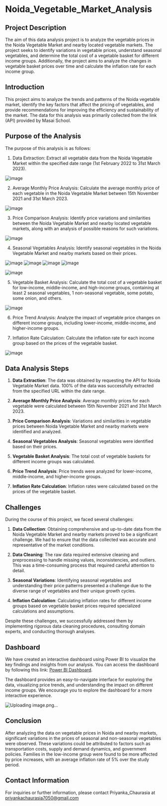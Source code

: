 # Noida_Vegetable_Market_Analysis

## Project Description

The aim of this data analysis project is to analyze the vegetable prices in the Noida Vegetable Market and nearby located vegetable markets. The project seeks to identify variations in vegetable prices, understand seasonal vegetables, and determine the total cost of a vegetable basket for different income groups. Additionally, the project aims to analyze the changes in vegetable basket prices over time and calculate the inflation rate for each income group.

## Introduction

This project aims to analyze the trends and patterns of the Noida vegetable market, identify the key factors that affect the pricing of vegetables, and provide recommendations for improving the efficiency and sustainability of the market. The data for this analysis was primarily collected from the link (API) provided by Masai School.

## Purpose of the Analysis

The purpose of this analysis is as follows:

1. Data Extraction: Extract all vegetable data from the Noida Vegetable Market within the specified date range (1st February 2022 to 31st March 2023).

![image](https://github.com/priyankachaurasiaa/Noida_Vegetable_Market_Analysis/assets/134799886/0898d9d6-f961-4435-b141-c33e2b96def5)

2. Average Monthly Price Analysis: Calculate the average monthly price of each vegetable in the Noida Vegetable Market between 15th November 2021 and 31st March 2023.

![image](https://github.com/priyankachaurasiaa/Noida_Vegetable_Market_Analysis/assets/134799886/fc2bd290-fb21-4037-964c-1ff8c957dd69)

3. Price Comparison Analysis: Identify price variations and similarities between the Noida Vegetable Market and nearby located vegetable markets, along with an analysis of possible reasons for such variations.

![image](https://github.com/priyankachaurasiaa/Noida_Vegetable_Market_Analysis/assets/134799886/70593c9f-63d2-4899-88a4-6fdf7014c141)
   
4. Seasonal Vegetables Analysis: Identify seasonal vegetables in the Noida Vegetable Market and nearby markets based on their prices.

![image](https://github.com/priyankachaurasiaa/Noida_Vegetable_Market_Analysis/assets/134799886/df8c4bc3-e532-4d1e-8104-bd5ce468b93b)
![image](https://github.com/priyankachaurasiaa/Noida_Vegetable_Market_Analysis/assets/134799886/68646f96-1fa5-4e14-8c90-268a374f46aa)
![image](https://github.com/priyankachaurasiaa/Noida_Vegetable_Market_Analysis/assets/134799886/bf776fbf-b578-45cd-9128-00b248daa055)
![image](https://github.com/priyankachaurasiaa/Noida_Vegetable_Market_Analysis/assets/134799886/bfb6173f-95e2-4e66-8697-7d9e116bc2e4)

![image](https://github.com/priyankachaurasiaa/Noida_Vegetable_Market_Analysis/assets/134799886/79db3af2-254f-4016-92b0-35b575bba5ae)

5. Vegetable Basket Analysis: Calculate the total cost of a vegetable basket for low-income, middle-income, and high-income groups, containing at least 2 seasonal vegetables, 1 non-seasonal vegetable, some potato, some onion, and others.

![image](https://github.com/priyankachaurasiaa/Noida_Vegetable_Market_Analysis/assets/134799886/6fd2e757-ead5-425f-ad7a-a6fbb02ce4f8)

6. Price Trend Analysis: Analyze the impact of vegetable price changes on different income groups, including lower-income, middle-income, and higher-income groups.

7. Inflation Rate Calculation: Calculate the inflation rate for each income group based on the prices of the vegetable basket.

![image](https://github.com/priyankachaurasiaa/Noida_Vegetable_Market_Analysis/assets/134799886/7eb1c380-e4d6-4019-a346-239f5aeb383a)

## Data Analysis Steps

1. **Data Extraction**: The data was obtained by requesting the API for Noida Vegetable Market data. 100% of the data was successfully extracted from the specified URL within the date range.

2. **Average Monthly Price Analysis**: Average monthly prices for each vegetable were calculated between 15th November 2021 and 31st March 2023.

3. **Price Comparison Analysis**: Variations and similarities in vegetable prices between Noida Vegetable Market and nearby markets were identified and analyzed.

4. **Seasonal Vegetables Analysis**: Seasonal vegetables were identified based on their prices.

5. **Vegetable Basket Analysis**: The total cost of vegetable baskets for different income groups was calculated.

6. **Price Trend Analysis**: Price trends were analyzed for lower-income, middle-income, and higher-income groups.

7. **Inflation Rate Calculation**: Inflation rates were calculated based on the prices of the vegetable basket.

## Challenges

During the course of this project, we faced several challenges:

1. **Data Collection**: Obtaining comprehensive and up-to-date data from the Noida Vegetable Market and nearby markets proved to be a significant challenge. We had to ensure that the data collected was accurate and representative of the market conditions.

2. **Data Cleaning**: The raw data required extensive cleaning and preprocessing to handle missing values, inconsistencies, and outliers. This was a time-consuming process that required careful attention to detail.

3. **Seasonal Variations**: Identifying seasonal vegetables and understanding their price patterns presented a challenge due to the diverse range of vegetables and their unique growth cycles.

4. **Inflation Calculation**: Calculating inflation rates for different income groups based on vegetable basket prices required specialized calculations and assumptions.

Despite these challenges, we successfully addressed them by implementing rigorous data cleaning procedures, consulting domain experts, and conducting thorough analyses.

## Dashboard

We have created an interactive dashboard using Power BI to visualize the key findings and insights from our analysis. You can access the dashboard by following this link: [Power BI Dashboard](https://github.com/priyankachaurasiaa/Noida_Vegetable_Market_Analysis/blob/main/Pandas_Dashboard.pbix).

The dashboard provides an easy-to-navigate interface for exploring the data, visualizing price trends, and understanding the impact on different income groups. We encourage you to explore the dashboard for a more interactive experience.

![Uploading image.png…]()

## Conclusion

After analyzing the data on vegetable prices in Noida and nearby markets, significant variations in the prices of seasonal and non-seasonal vegetables were observed. These variations could be attributed to factors such as transportation costs, supply and demand dynamics, and government policies. Families in the low-income group were found to be more affected by price increases, with an average inflation rate of 5% over the study period.

## Contact Information

For inquiries or further information, please contact Priyanka_Chaurasia at priyankachaurasia7050@gmail.com
